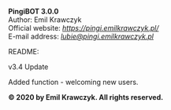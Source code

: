 **PingiBOT 3.0.0**  
Author: Emil Krawczyk  
Official website: *https://pingi.emilkrawczyk.pl/*  
E-mail address: [*lubie@pingi.emilkrawczyk.pl*](mailto:lubie@pingi.emilkrawczyk.pl)

README:

v3.4 Update

Added function - welcoming new users.
  
**© 2020 by Emil Krawczyk. All rights reserved.**  
